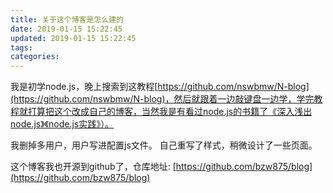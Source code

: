 ```yaml
---
title: 关于这个博客是怎么建的
date: 2019-01-15 15:22:45
updated: 2019-01-15 15:22:45
tags:
categories:
---
```

我是初学node.js，晚上搜索到这教程[https://github.com/nswbmw/N-blog](https://github.com/nswbmw/N-blog)，然后就跟着一边敲键盘一边学，学完教程就打算把这个改成自己的博客，当然我是有看过node.js的书籍了《深入浅出node.js》《node.js实践》）。

我删掉多用户，用户写进配置js文件。 自己重写了样式，稍微设计了一些页面。

这个博客我也开源到github了，仓库地址: [https://github.com/bzw875/blog](https://github.com/bzw875/blog)
